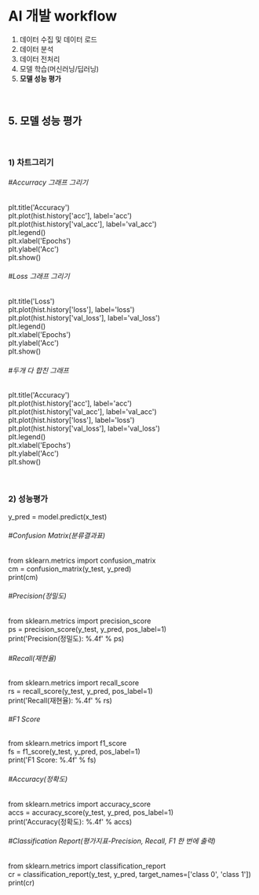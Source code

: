 # AI 개발 workflow
1. 데이터 수집 및 데이터 로드
2. 데이터 분석
3. 데이터 전처리
4. 모델 학습(머신러닝/딥러닝)
5. __모델 성능 평가__

<br/>

## 5. 모델 성능 평가

<br/>

### 1) 차트그리기

###### #Accurracy 그래프 그리기
plt.title('Accuracy')   
plt.plot(hist.history['acc'], label='acc')   
plt.plot(hist.history['val_acc'], label='val_acc')   
plt.legend()   
plt.xlabel('Epochs')   
plt.ylabel('Acc')   
plt.show()   

###### #Loss 그래프 그리기
plt.title('Loss')   
plt.plot(hist.history['loss'], label='loss')   
plt.plot(hist.history['val_loss'], label='val_loss')   
plt.legend()   
plt.xlabel('Epochs')   
plt.ylabel('Acc')   
plt.show()   

###### #두개 다 합친 그래프
plt.title('Accuracy')   
plt.plot(hist.history['acc'], label='acc')   
plt.plot(hist.history['val_acc'], label='val_acc')   
plt.plot(hist.history['loss'], label='loss')   
plt.plot(hist.history['val_loss'], label='val_loss')   
plt.legend()   
plt.xlabel('Epochs')   
plt.ylabel('Acc')   
plt.show()   

<br/>

### 2) 성능평가

y_pred = model.predict(x_test)   

###### #Confusion Matrix(분류결과표)
from sklearn.metrics import confusion_matrix   
cm = confusion_matrix(y_test, y_pred)   
print(cm)   

###### #Precision(정밀도)
from sklearn.metrics import precision_score   
ps = precision_score(y_test, y_pred, pos_label=1)   
print('Precision(정밀도): %.4f' % ps)   

###### #Recall(재현율)
from sklearn.metrics import recall_score   
rs = recall_score(y_test, y_pred, pos_label=1)   
print('Recall(재현율): %.4f' % rs)   

###### #F1 Score
from sklearn.metrics import f1_score   
fs = f1_score(y_test, y_pred, pos_label=1)   
print('F1 Score: %.4f' % fs)   

###### #Accuracy(정확도)
from sklearn.metrics import accuracy_score   
accs = accuracy_score(y_test, y_pred, pos_label=1)   
print('Accuracy(정확도): %.4f' % accs)   

###### #Classification Report(평가지표-Precision, Recall, F1 한 번에 출력)
from sklearn.metrics import classification_report   
cr = classification_report(y_test, y_pred, target_names=['class 0', 'class 1'])   
print(cr)   
